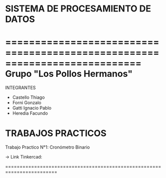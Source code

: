 # SISTEMA DE PROCESAMIENTO DE DATOS
===========================================================================                  
Grupo "Los Pollos Hermanos"
=

INTEGRANTES
- Castello Thiago
- Forni Gonzalo
- Gatti Ignacio Pablo
- Heredia Facundo


TRABAJOS PRACTICOS
==================
Trabajo Practico N°1: Cronómetro Binario

-> Link Tinkercad: 

========================================================================
